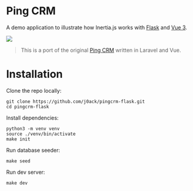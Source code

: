 # Ping CRM

A demo application to illustrate how Inertia.js works with [Flask](http://flask.pocoo.org/)
and [Vue 3](https://v3.vuejs.org/).

![](https://raw.githubusercontent.com/inertiajs/pingcrm/master/screenshot.png)

> This is a port of the original [Ping CRM](https://github.com/inertiajs/pingcrm)
> written in Laravel and Vue.

# Installation

Clone the repo locally:

```
git clone https://github.com/j0ack/pingcrm-flask.git
cd pingcrm-flask
```

Install dependencies:

```
python3 -m venv venv
source ./venv/bin/activate
make init
```

Run database seeder:

```
make seed
```

Run dev server:

```
make dev
```
